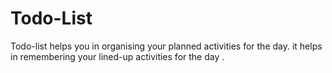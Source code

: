 # Todo-List
Todo-list helps you in organising your planned activities for the day. it helps in remembering your lined-up activities for the day .
